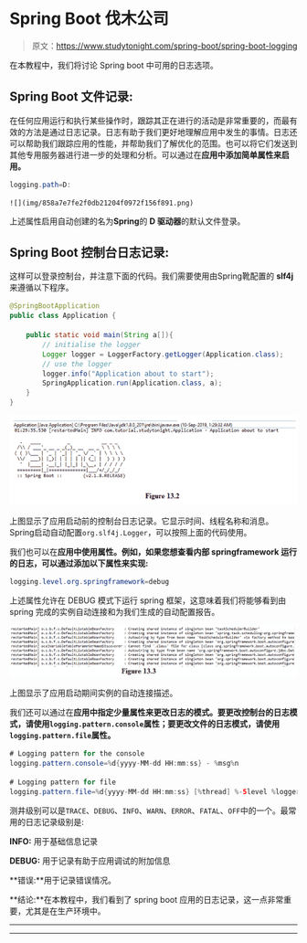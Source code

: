 # Spring Boot 伐木公司

> 原文：<https://www.studytonight.com/spring-boot/spring-boot-logging>

在本教程中，我们将讨论 Spring boot 中可用的日志选项。

## Spring Boot 文件记录:

在任何应用运行和执行某些操作时，跟踪其正在进行的活动是非常重要的，而最有效的方法是通过日志记录。日志有助于我们更好地理解应用中发生的事情。日志还可以帮助我们跟踪应用的性能，并帮助我们了解优化的范围。也可以将它们发送到其他专用服务器进行进一步的处理和分析。可以通过在**应用中添加简单属性来启用。**

```java
logging.path=D:
```

`![](img/858a7e7fe2f0db21204f0972f156f891.png)`

上述属性启用自动创建的名为**Spring**的 **D 驱动器**的默认文件登录。

## Spring Boot 控制台日志记录:

这样可以登录控制台，并注意下面的代码。我们需要使用由Spring靴配置的 **slf4j** 来遵循以下程序。

```java
@SpringBootApplication
public class Application {

    public static void main(String a[]){
        // initialise the logger
        Logger logger = LoggerFactory.getLogger(Application.class);
        // use the logger
        logger.info("Application about to start");
        SpringApplication.run(Application.class, a);
    } 
}
```

![using console logger for spring boot application](img/e8e1284fca98ff966b9e5e61af12bdc9.png)

上图显示了应用启动前的控制台日志记录。它显示时间、线程名称和消息。Spring启动自动配置`org.slf4j.Logger`，可以按照上面的代码使用。

我们也可以在**应用中使用属性。例如，如果您想查看内部 springframework 运行的日志，可以通过添加以下属性来实现:**

```java
logging.level.org.springframework=debug

```

上述属性允许在 DEBUG 模式下运行 spring 框架，这意味着我们将能够看到由 spring 完成的实例自动连接和为我们生成的自动配置报告。

![](img/8b560b097cd676e39f64d3433416036a.png)

上图显示了应用启动期间实例的自动连接描述。

我们还可以通过在**应用中指定少量属性来更改日志的模式。要更改控制台的日志模式，请使用`logging.pattern.console`属性；要更改文件的日志模式，请使用`logging.pattern.file`属性。**

```java
# Logging pattern for the console
logging.pattern.console=%d{yyyy-MM-dd HH:mm:ss} - %msg%n

# Logging pattern for file
logging.pattern.file=%d{yyyy-MM-dd HH:mm:ss} [%thread] %-5level %logger{36} - %msg%n
```

测井级别可以是`TRACE`、`DEBUG`、`INFO`、`WARN`、`ERROR`、`FATAL`、`OFF`中的一个。最常用的日志记录级别是:

**INFO:** 用于基础信息记录

**DEBUG:** 用于记录有助于应用调试的附加信息

**错误:**用于记录错误情况。

**结论:**在本教程中，我们看到了 spring boot 应用的日志记录，这一点非常重要，尤其是在生产环境中。

* * *

* * *